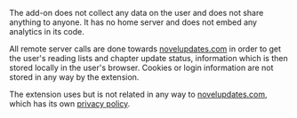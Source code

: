 The add-on does not collect any data on the user and does not share anything to anyone.
It has no home server and does not embed any analytics in its code.

All remote server calls are done towards [novelupdates.com](novelupdates.com) in order to get the user's reading lists and chapter update status, information which is then stored locally in the user's browser. Cookies or login information are not stored in any way by the extension.

The extension uses but is not related in any way to [novelupdates.com](novelupdates.com), which has its own [privacy policy](https://www.novelupdates.com/privacy-policy/).